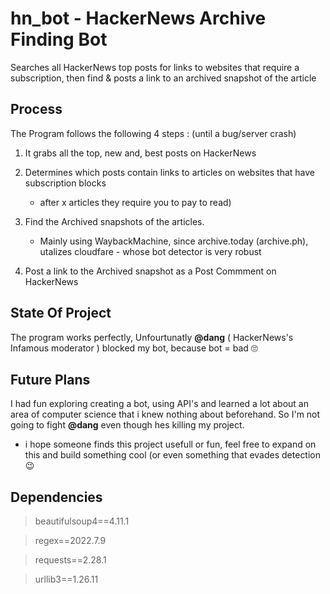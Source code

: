 # hn_bot - HackerNews Archive Finding Bot 
Searches all HackerNews top posts for links to websites that require a subscription, then find & posts a link to an archived snapshot of the article

## Process 
The Program follows the following 4 steps : (until a bug/server crash)
1. It grabs all the top, new and, best posts on HackerNews
    
2. Determines which posts contain links to articles on websites that have subscription blocks 
    - after x articles they require you to pay to read) 
    
3. Find the Archived snapshots of the articles.
    - Mainly using WaybackMachine, since archive.today (archive.ph), utalizes cloudfare - whose bot detector is very robust
    
4. Post a link to the Archived snapshot as a Post Commment on HackerNews
    
    
    

## State Of Project 
The program works perfectly, Unfourtunatly **@dang** ( HackerNews's Infamous moderator ) blocked my bot, because bot = bad 🙄

## Future Plans
I had fun exploring creating a bot, using API's and learned a lot about an area of computer science that i knew nothing about beforehand. 
So I'm not going to fight **@dang** even though hes killing my project.

- i hope someone finds this project usefull or fun, feel free to expand on this and build something cool (or even something that evades detection 😉

## Dependencies
> beautifulsoup4==4.11.1

> regex==2022.7.9

> requests==2.28.1

> urllib3==1.26.11
